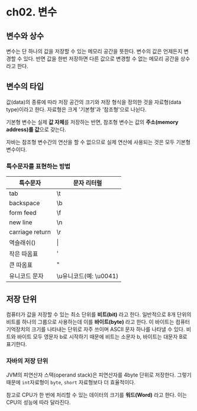 # ch02. 변수

## 변수와 상수
변수는 단 하나의 값을 저장할 수 있는 메모리 공간을 뜻한다. 변수의 값은 언제든지 변경할 수 있다. 반면 값을 한번 저장하면 다른 값으로 변경할 수 없는 메모리 공간을 상수라고 한다.  

## 변수의 타입
값(data)의 종류에 따라 저장 공간의 크기와 저장 형식을 정의한 것을 자료형(data type)이라고 한다. 자료형은 크게 '기본형'과 '참조형'으로 나뉜다.  

기본형 변수는 실제 **값 자체**를 저장하는 반면, 참조형 변수는 값의 **주소(memory address)를 값**으로 갖는다.  

자바는 참조형 변수간의 연산을 할 수 없으므로 실제 연산에 사용되는 것은 모두 기본형 변수이다.  

### 특수문자를 표현하는 방법
|특수문자|문자 리터럴|
|--|--|
|tab|\t|
|backspace|\b|
|form feed|\f|
|new line|\n|
|carriage return|\r|
|역슬래쉬(\)|\\|
|작은 따옴표|\'|
|큰 따옴표|\"|
|유니코드 문자|\u유니코드(예: \u0041)|

## 저장 단위
컴퓨터가 값을 저장할 수 있는 최소 단위를 **비트(bit)** 라고 한다. 일반적으로 8개 단위의 비트를 하나의 그룹으로 사용하는데 이를 **바이트(byte)** 라고 한다. 이 바이트는 컴퓨터 기억장치의 크기를 나타내는 단위로 자주 쓰이며 ASCII 문자 하나를 나타낼 수 있다. 비트와 바이트 모두 영문자 b로 시작하기 때문에 비트는 소문자 b, 바이트는 대문자 B로 표기한다.  

### 자바의 저장 단위
JVM의 피연산자 스택(operand stack)은 피연산자를 4byte 단위로 저장한다. 그렇기 때문에 `int`자료형이 `byte`, `short` 자료형보다 더 효율적이다.  

참고로 CPU가 한 번에 처리할 수 있는 데이터의 크기를 **워드(Word)** 라고 한다. 이는 CPU의 성능에 따라 달라진다.
